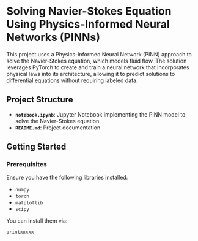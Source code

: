 # Solving Navier-Stokes Equation Using Physics-Informed Neural Networks (PINNs)

This project uses a Physics-Informed Neural Network (PINN) approach to solve the Navier-Stokes equation, which models fluid flow. The solution leverages PyTorch to create and train a neural network that incorporates physical laws into its architecture, allowing it to predict solutions to differential equations without requiring labeled data.

## Project Structure

- **`notebook.ipynb`**: Jupyter Notebook implementing the PINN model to solve the Navier-Stokes equation.
- **`README.md`**: Project documentation.

## Getting Started

### Prerequisites

Ensure you have the following libraries installed:
- `numpy`
- `torch`
- `matplotlib`
- `scipy`

You can install them via:
```python
printxxxxx
